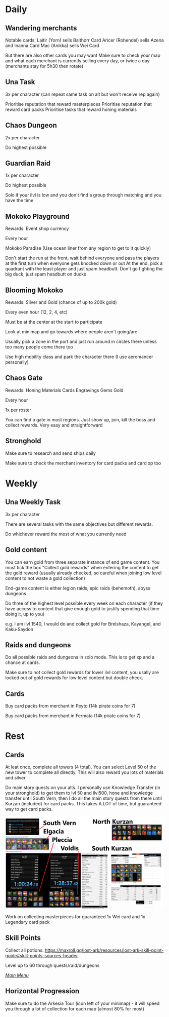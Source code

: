 # Daily

## Wandering merchants

Notable cards:
Laitir (Yorn) sells Balthorr Card
Aricer (Rohendel) sells Azena and Inanna Card
Mac (Anikka) sells Wei Card

But there are also other cards you may want
Make sure to check your map and what each merchant is currently selling every day, or twice a day (merchants stay for 5h30 then rotate)

## Una Task

3x per character (can repeat same task on alt but won't receive rep again)

Prioritise reputation that reward masterpieces
Prioritise reputation that reward card packs
Prioritise tasks that reward honing materials


## Chaos Dungeon 

2x per character

Do highest possible


## Guardian Raid

1x per character

Do highest possible

Solo if your ilvl is low and you don't find a group through matching and you have the time


## Mokoko Playground

Rewards: Event shop currency

Every hour

Mokoko Paradise (Use ocean liner from any region to get to it quickly)

Don't start the run at the front, wait behind everyone and pass the players at the first turn when everyone gets knocked down or out
At the end, pick a quadrant with the least player and just spam headbutt. Don't go fighting the big duck, just spam headbutt on ducks

## Blooming Mokoko 

Rewards: Silver and Gold (chance of up to 200k gold)

Every even hour (12, 2, 4, etc)

Must be at the center at the start to participate

Look at minimap and go towards where people aren't going/are

Usually pick a zone in the port and just run around in circles there unless too many people come there too

Use high mobility class and park the character there (I use aeromancer personally)

## Chaos Gate

Rewards:
Honing Materials
Cards
Engravings
Gems
Gold

Every hour

1x per roster 

You can find a gate in most regions. Just show up, join, kill the boss and collect rewards. Very easy and straightforward

## Stronghold

Make sure to research and send ships daily

Make sure to check the merchant inventory for card packs and card xp too


# Weekly

## Una Weekly Task

3x per character

There are several tasks with the same objectives but different rewards.

Do whichever reward the most of what you currently need


## Gold content

You can earn gold from three separate instance of end game content. You must tick the box "Collect gold rewards" when entering the content to get the gold reward (usually already checked, so careful when joining low level content to not waste a gold collection)

End-game content is either legion raids, epic raids (behemoth), abyss dungeons

Do three of the highest level possible every week on each character (if they have access to content that give enough gold to justify spending that time doing it, up to you)

e.g. I am ilvl 1540, I would do and collect gold for Brelshaza, Kayangel, and Kaku-Saydon


## Raids and dungeons

Do all possible raids and dungeons in solo mode. This is to get xp and a chance at cards.

Make sure to not collect gold rewards for lower ilvl content, you usally are locked out of gold rewards for low level content but double check.

## Cards

Buy card packs from merchant in Peyto (14k pirate coins for 7)

Buy card packs from merchant in Fermata (14k pirate coins for 7)


# Rest

## Cards

At leat once, complete all towers (4 total). You can select Level 50 of the new tower to complete all directly.
This will also reward you lots of materials and silver

Do main story quests on your alts. I personally use Knowledge Transfer (in your stronghold) to get them to lvl 50 and ilvl500, hone and knowledge transfer until South Vern, then I do all the main story quests from there until Kurzan (included) for card packs. This takes A LOT of time, but guaranteed way to get card packs.

![MSQ Card Packs reward](images/msq_rewards_elgacia_up.png)

Work on collecting masterpieces for guaranteed 1x Wei card and 1x Legendary card pack

## Skill Points

Collect all potions: https://maxroll.gg/lost-ark/resources/lost-ark-skill-point-guide#skill-points-sources-header

Level up to 60 through quests/raid/dungeons



_[Main Menu](../readme.md)_

## Horizontal Progression

Make sure to do the Arkesia Tour (icon left of your minimap) - it will speed you through a lot of collection for each map (almost 80% for most)
